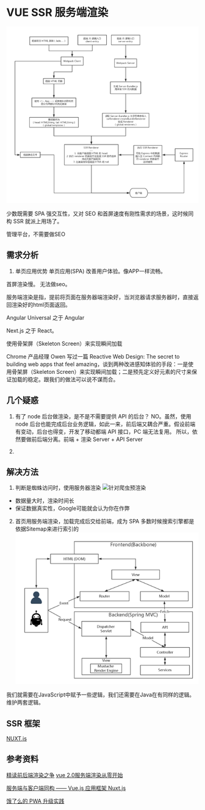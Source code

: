 # VUE SSR 服务端渲染

![流程图](img/bVL8EA.png)

少数既需要 SPA 强交互性，又对 SEO 和首屏速度有刚性需求的场景，这时候同构 SSR 就派上用场了。

管理平台，不需要做SEO

## 需求分析
1. 单页应用优势
单页应用(SPA)
改善用户体验。像APP一样流畅。

首屏渲染慢。
无法做seo。

服务端渲染是指，提前将页面在服务器端渲染好，当浏览器请求服务器时，直接返回渲染好的html页面返回。

Angular Universal 之于 Angular
 
Next.js 之于 React。

使用骨架屏（Skeleton Screen）来实现瞬间加载

Chrome 产品经理 Owen 写过一篇 Reactive Web Design: The secret to building web apps that feel amazing，谈到两种改进感知体验的手段：一是使用骨架屏（Skeleton Screen）来实现瞬间加载；二是预先定义好元素的尺寸来保证加载的稳定。跟我们的做法可以说不谋而合。

## 几个疑惑
1. 有了 node 后台做渲染，是不是不需要提供 API 的后台？
NO。虽然，使用 node 后台也能完成后台业务逻辑，如此一来，前后端又耦合严重。假设前端有变动，后台也得变，开发了移动都端 API 接口，PC 端无法复用。
所以，依然要做前后端分离。前端 + 渲染 Server + API Server

2. 


## 解决方法
1. 判断是蜘蛛访问时，使用服务器渲染
![针对爬虫预渲染](img/Prerender.jpg)

- 数据量大时，渲染时间长
- 保证数据真实性，Google可能就会认为你在作弊
2. 首页用服务端渲染，加载完成后交给前端，成为 SPA
多数时候搜索引擎都是依据Sitemap来进行索引的
![对蜘蛛单独做渲染](img/render2.png)


我们就需要在JavaScript中赋予一些逻辑，我们还需要在Java在有同样的逻辑。维护两套逻辑。



## SSR 框架
[NUXT.js](https://nuxtjs.org/)

## 参考资料
[精读前后端渲染之争](https://github.com/camsong/blog/issues/8)
[vue 2.0服务端渲染从零开始](http://www.jianshu.com/p/e810cb90fc33)

[服务端与客户端同构 —— Vue.js 应用框架 Nuxt.js](https://www.w3ctech.com/topic/2067)

[饿了么的 PWA 升级实践](https://huangxuan.me/2017/07/12/upgrading-eleme-to-pwa/)